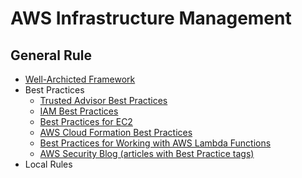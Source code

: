 # AWS Infrastructure Management

## General Rule

* [Well-Archicted Framework](https://aws.amazon.com/jp/architecture/well-architected/)
* Best Practices
  * [Trusted Advisor Best Practices](https://aws.amazon.com/jp/premiumsupport/trustedadvisor/best-practices/)
  * [IAM Best Practices](https://docs.aws.amazon.com/IAM/latest/UserGuide/best-practices.html#use-groups-for-permissions)
  * [Best Practices for EC2](https://docs.aws.amazon.com/AWSEC2/latest/UserGuide/ec2-best-practices.html)
  * [AWS Cloud Formation Best Practices](https://docs.aws.amazon.com/AWSEC2/latest/UserGuide/ec2-best-practices.html)
  * [Best Practices for Working with AWS Lambda Functions](https://docs.aws.amazon.com/lambda/latest/dg/best-practices.html)
  * [AWS Security Blog (articles with Best Practice tags)](https://aws.amazon.com/jp/blogs/security/tag/best-practices/)
* Local Rules

